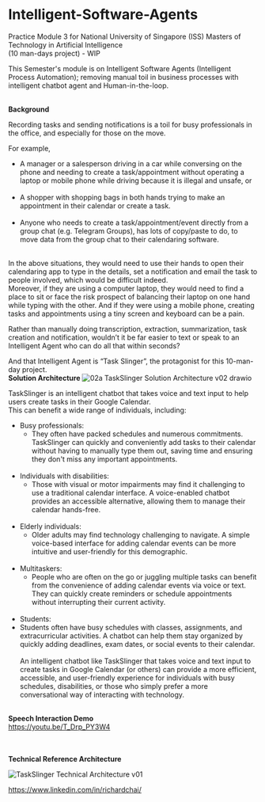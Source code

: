 # Intelligent-Software-Agents
Practice Module 3 for National University of Singapore (ISS) Masters of Technology in Artificial Intelligence
<br>(10 man-days project) - WIP

This Semester's module is on Intelligent Software Agents (Intelligent Process Automation); removing manual toil in business processes with intelligent chatbot agent and Human-in-the-loop.  <br> <br>

**Background**

Recording tasks and sending notifications is a toil for busy professionals in the office, and especially for those on the move. 

For example, 
* A manager or a salesperson driving in a car while conversing on the phone and needing to create a task/appointment without operating a laptop or mobile phone while driving because it is illegal and unsafe, or <br><br>
* A shopper with shopping bags in both hands trying to make an appointment in their calendar or create a task. <br><br>
* Anyone who needs to create a task/appointment/event directly from a group chat (e.g. Telegram Groups), has lots of copy/paste to do, to move data from the group chat to their calendaring software.<br><br>

In the above situations, they would need to use their hands to open their calendaring app to type in the details, set a notification and email the task to people involved, which would be difficult indeed.  
Moreover, if they are using a computer laptop, they would need to find a place to sit or face the risk prospect of balancing their laptop on one hand while typing with the other. And if they were using a mobile phone, creating tasks and appointments using a tiny screen and keyboard can be a pain.

Rather than manually doing transcription, extraction, summarization, task creation and notification, wouldn’t it be far easier to text or speak to an Intelligent Agent who can do all that within seconds?

And that Intelligent Agent is “Task Slinger”, the protagonist for this 10-man-day project.
 <br>
 **Solution Architecture**
![02a TaskSlinger Solution Architecture v02 drawio](https://github.com/atsui888/Intelligent-Software-Agents/assets/18540586/79c24eff-4235-49f3-ae67-5678e3198823)


TaskSlinger is an intelligent chatbot that takes voice and text input to help users create tasks in their Google Calendar. <br>
This can benefit a wide range of individuals, including: <br>
* Busy professionals:
  * They often have packed schedules and numerous commitments. TaskSlinger can quickly and conveniently add tasks to their calendar without having to manually type them out, saving time and ensuring they don't miss any important appointments. <br><br>
* Individuals with disabilities:
  * Those with visual or motor impairments may find it challenging to use a traditional calendar interface. A voice-enabled chatbot provides an accessible alternative, allowing them to manage their calendar hands-free. <br><br>
* Elderly individuals:
  * Older adults may find technology challenging to navigate. A simple voice-based interface for adding calendar events can be more intuitive and user-friendly for this demographic. <br><br>
* Multitaskers:
  * People who are often on the go or juggling multiple tasks can benefit from the convenience of adding calendar events via voice or text. They can quickly create reminders or schedule appointments without interrupting their current activity. <br><br>
* Students:
 * Students often have busy schedules with classes, assignments, and extracurricular activities. A chatbot can help them stay organized by quickly adding deadlines, exam dates, or social events to their calendar.<br> <br>
An intelligent chatbot like TaskSlinger that takes voice and text input to create tasks in Google Calendar (or others) can provide a more efficient, accessible, and user-friendly experience for individuals with busy schedules, disabilities, or those who simply prefer a more conversational way of interacting with technology.<br><br>

**Speech Interaction Demo**<br>
https://youtu.be/T_Drp_PY3W4<br>

<br><br>
**Technical Reference Architecture**

![TaskSlinger Technical Architecture v01](https://github.com/atsui888/Intelligent-Software-Agents/assets/18540586/f33eebdf-15c5-4988-b9f3-365cf501e596)

https://www.linkedin.com/in/richardchai/
